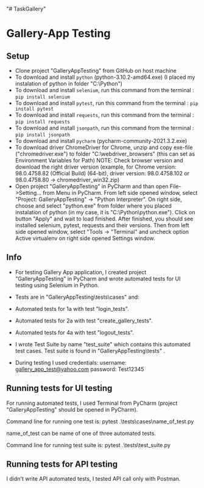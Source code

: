 "# TaskGallery" 

# Gallery-App Testing

## Setup

* Clone project "GalleryAppTesting" from GitHub on host machine
* To download and install `python` (python-3.10.2-amd64.exe) (I placed my instalation of python in folder "C:\Python")
* To download and install `selenium`, run this command from the terminal : `pip install selenium`
* To download and install `pytest`, run this command from the terminal : `pip install pytest`
* To download and install `requests`, run this command from the terminal : `pip install requests`
* To download and install `jsonpath`, run this command from the terminal : `pip install jsonpath`
* To download and install `pycharm` (pycharm-community-2021.3.2.exe)
* To download driver ChromeDriver for Chrome, unzip and copy exe-file ("chromedriver.exe") to folder "C:\webdriver_browsers" (this can set as Environment Variables for Path) NOTE: Check browser version and download the right driver version (example, for Chrome version: 98.0.4758.82 (Official Build) (64-bit), driver version: 98.0.4758.102 or 98.0.4758.80 -> chromedriver_win32.zip)
* Open project "GalleryAppTesting" in PyCharm and than open File->Setting... from Menu in PyCharm. From left side opened window, select "Project: GalleryAppTesting" -> "Python Interpreter". On right side, choose and select "python.exe" from folder where you placed instalation of python (in my case, it is "C:\Python\python.exe"). Click on button "Apply" and wait to load finished. After finished, you should see installed selenium, pytest, requests and their versions. Then from left side opened window, select "Tools -> "Terminal" and uncheck option Active virtualenv on right side opened Settings window.


## Info

* For testing Gallery App application, I created project "GalleryAppTesting" in PyCharm and wrote automated tests for UI testing using Selenium in Python.
* Tests are in "GalleryAppTesting\tests\cases" and:
* Automated tests for 1a with test "login_tests".
* Automated tests for 2a with test "create_gallery_tests".
* Automated tests for 4a with test "logout_tests".
* I wrote Test Suite by name "test_suite" which contains this automated test cases. Test suite is found in "GalleryAppTesting\tests" .

* During testing I used credentials:
username: gallery_app_test@yahoo.com
password: Test12345

## Running tests for UI testing

For running automated tests, I used Terminal from PyCharm (project "GalleryAppTesting" should be opened in PyCharm).

Command line for running one test is:
pytest .\tests\cases\name_of_test.py

name_of_test can be name of one of three automated tests.

Command line for running test suite is:
pytest .\tests\test_suite.py


## Running tests for API testing

I didn't write API automated tests, I tested API call only with Postman.
